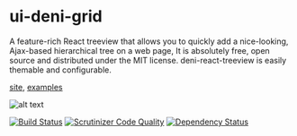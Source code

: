 # ui-deni-grid
A feature-rich React treeview that allows you to quickly add a nice-looking, Ajax-based hierarchical tree on a web page, It is absolutely free, open source and distributed under the MIT license. deni-react-treeview is easily themable and configurable.

[site](https://denimar.github.io/ui-deni-grid/), [examples](https://denimar.github.io/ui-deni-grid/examples)

![alt text](https://denimar.github.io/ui-deni-grid/examples/images/ui-deni-grid.png)


[![Build Status](https://travis-ci.org/denimar/ui-deni-grid.svg?branch=master)](https://travis-ci.org/denimar/ui-deni-grid)
[![Scrutinizer Code Quality](https://scrutinizer-ci.com/g/denimar/ui-deni-grid/badges/quality-score.png?b=gh-pages)](https://scrutinizer-ci.com/g/denimar/ui-deni-grid/?branch=gh-pages)
[![Dependency Status](https://www.versioneye.com/user/projects/58654eb923f650003f475f8e/badge.svg?style=flat-square)](https://www.versioneye.com/user/projects/58654eb923f650003f475f8e)


